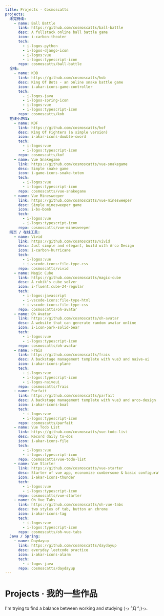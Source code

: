 ```yaml
---
title: Projects - Cosmoscatts
projects:
  未完待续:
    - name: Ball Battle
      link: https://github.com/cosmoscatts/ball-battle
      desc: A fullstack online ball battle game
      icon: i-carbon-theater
      tech:
        - i-logos-python
        - i-logos-django-icon
        - i-logos:vue
        - i-logos:typescript-icon
      repo: cosmoscatts/ball-battle 
  全栈:
    - name: KOB
      link: https://github.com/cosmoscatts/kob
      desc: King Of Bots - an online snake battle game
      icon: i-akar-icons-game-controller
      tech:
        - i-logos-java
        - i-logos-spring-icon
        - i-logos:vue
        - i-logos:typescript-icon
      repo: cosmoscatts/kob
  在线小游戏:
    - name: KOF 
      link: https://github.com/cosmoscatts/kof  
      desc: King Of Fighters (a simple version)
      icon: i-akar-icons-double-sword
      tech:
        - i-logos:vue
        - i-logos:typescript-icon
      repo: cosmoscatts/kof
    - name: Vue Snakegame 
      link: https://github.com/cosmoscatts/vue-snakegame  
      desc: Simple snake game 
      icon: i-game-icons-snake-totem
      tech:
        - i-logos:vue
        - i-logos:typescript-icon
      repo: cosmoscatts/vue-snakegame
    - name: Vue Minesweeper 
      link: https://github.com/cosmoscatts/vue-minesweeper 
      desc: Simple minesweeper game
      icon: i-bx-bomb
      tech:
        - i-logos:vue
        - i-logos:typescript-icon
      repo: cosmoscatts/vue-minesweeper   
  网页 / 在线工具:
    - name: Vivid
      link: https://github.com/cosmoscatts/vivid
      desc: Just simple and elegant, build with Arco Design
      icon: i-carbon-hurricane
      tech:
        - i-logos:vue
        - i-vscode-icons:file-type-css
      repo: cosmoscatts/vivid
    - name: Magic Cube
      link: https://github.com/cosmoscatts/magic-cube
      desc: A rubik's cube solver
      icon: i-fluent:cube-24-regular
      tech:
        - i-logos:javascript
        - i-vscode-icons:file-type-html
        - i-vscode-icons:file-type-css
      repo: cosmoscatts/oh-avatar
    - name: Oh Avatar
      link: https://github.com/cosmoscatts/oh-avatar
      desc: A website that can generate random avatar online
      icon: i-icon-park-solid-bear
      tech:
        - i-logos:vue
        - i-logos:typescript-icon
      repo: cosmoscatts/oh-avatar
    - name: Frais
      link: https://github.com/cosmoscatts/frais
      desc: A backstage management template with vue3 and naive-ui
      icon: i-akar-icons-plane
      tech:
        - i-logos:vue
        - i-logos:typescript-icon
        - i-logos-naiveui
      repo: cosmoscatts/frais
    - name: Parfait
      link: https://github.com/cosmoscatts/parfait
      desc: A backstage management template with vue3 and arco-design
      icon: i-akar-icons-boat
      tech:
        - i-logos:vue
        - i-logos:typescript-icon
      repo: cosmoscatts/parfait
    - name: Vue Todo List
      link: https://github.com/cosmoscatts/vue-todo-list
      desc: Record daily to-dos
      icon: i-akar-icons-file
      tech:
        - i-logos:vue
        - i-logos:typescript-icon
      repo: cosmoscatts/vue-todo-list  
    - name: Vue Starter 
      link: https://github.com/cosmoscatts/vue-starter
      desc: Starter of vue app, economize cumbersome & basic configuration
      icon: i-akar-icons-thunder
      tech:
        - i-logos:vue
        - i-logos:typescript-icon
      repo: cosmoscatts/vue-starter
    - name: Oh Vue Tabs
      link: https://github.com/cosmoscatts/oh-vue-tabs
      desc: two styles of tab, button an chrome 
      icon: i-akar-icons-tag
      tech:
        - i-logos:vue
        - i-logos:typescript-icon
      repo: cosmoscatts/oh-vue-tabs
  Java / Spring:
    - name: Daydayup 
      link: https://github.com/cosmoscatts/daydayup
      desc: everyday leetcode practice 
      icon: i-akar-icons-alarm
      tech:
        - i-logos-java
      repo: cosmoscatts/daydayup       
---
```


# Projects · 我的一些作品 

I'm trying to find a balance between working and studying (っ °Д °;)っ.

<ListProjects :projects="frontmatter.projects"/>
